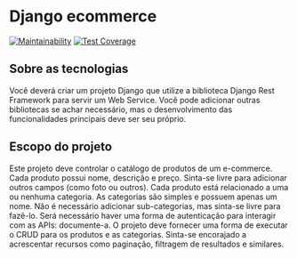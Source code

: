 # Django ecommerce
[![Maintainability](https://api.codeclimate.com/v1/badges/0617f3d247140be8a5a1/maintainability)](https://codeclimate.com/github/fnscoder/ecommerce/maintainability)
[![Test Coverage](https://api.codeclimate.com/v1/badges/0617f3d247140be8a5a1/test_coverage)](https://codeclimate.com/github/fnscoder/ecommerce/test_coverage)
## Sobre as tecnologias
Você deverá criar um projeto Django que utilize a biblioteca Django Rest Framework para
servir um Web Service. Você pode adicionar outras bibliotecas se achar necessário, mas o
desenvolvimento das funcionalidades principais deve ser seu próprio.

## Escopo do projeto
Este projeto deve controlar o catálogo de produtos de um e-commerce. Cada produto
possui nome, descrição e preço. Sinta-se livre para adicionar outros campos (como foto ou
outros).
Cada produto está relacionado a uma ou nenhuma categoria. As categorias são simples e
possuem apenas um nome. Não é necessário adicionar sub-categorias, mas sinta-se livre
para fazê-lo.
Será necessário haver uma forma de autenticação para interagir com as APIs:
documente-a. O projeto deve fornecer uma forma de executar o CRUD para os produtos e
as categorias. Sinta-se encorajado a acrescentar recursos como paginação, filtragem de
resultados e similares.